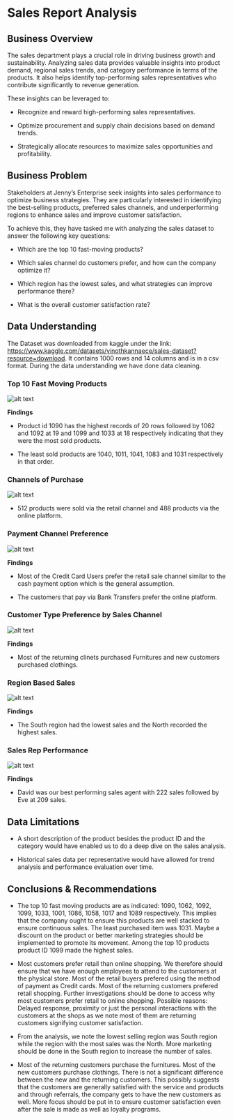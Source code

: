 # **Sales Report Analysis**

## Business Overview

The sales department plays a crucial role in driving business growth and sustainability. Analyzing sales data provides valuable insights into product demand, regional sales trends, and category performance in terms of the products. It also helps identify top-performing sales representatives who contribute significantly to revenue generation.

These insights can be leveraged to:

* Recognize and reward high-performing sales representatives.

* Optimize procurement and supply chain decisions based on demand trends.

* Strategically allocate resources to maximize sales opportunities and profitability.


## Business Problem

Stakeholders at Jenny’s Enterprise seek insights into sales performance to optimize business strategies. They are particularly interested in identifying the best-selling products, preferred sales channels, and underperforming regions to enhance sales and improve customer satisfaction.

To achieve this, they have tasked me with analyzing the sales dataset to answer the following key questions:

* Which are the top 10 fast-moving products?

* Which sales channel do customers prefer, and how can the company optimize it?

* Which region has the lowest sales, and what strategies can improve performance there?

* What is the overall customer satisfaction rate?


## Data Understanding

The Dataset was downloaded from kaggle under the link: https://www.kaggle.com/datasets/vinothkannaece/sales-dataset?resource=download. It contains 1000 rows and 14 columns and is in a csv format. During the data understanding we have done data cleaning.


### Top 10 Fast Moving Products

![alt text](images/image.png)

**Findings**

* Product id 1090 has the highest records of 20 rows followed by 1062 and 1092 at 19 and 1099 and 1033 at 18 respectively indicating that they were the most sold products.

* The least sold products are 1040, 1011, 1041, 1083 and 1031 respectively in that order.


### Channels of Purchase

![alt text](images/image-1.png)    

* 512 products were sold via the retail channel and 488 products via the online platform.

### Payment Channel Preference

![alt text](images/image-2.png)

**Findings**

* Most of the Credit Card Users prefer the retail sale channel similar to the cash payment option which is the general assumption.

* The customers that pay via Bank Transfers prefer the online platform.


### Customer Type Preference by Sales Channel

![alt text](images/image-3.png)

**Findings**

* Most of the returning clinets purchased Furnitures and new customers purchased clothings.


### Region Based Sales

![alt text](images/image-5.png)

**Findings**

* The South region had the lowest sales and the North recorded the highest sales.


### Sales Rep Performance

![alt text](images/image-6.png)

**Findings**

* David was our best performing sales agent with 222 sales followed by Eve at 209 sales.


## Data Limitations

* A short description of the product besides the product ID and the category would have enabled us to do a deep dive on the sales analysis.

* Historical sales data per representative would have allowed for trend analysis and performance evaluation over time.


## Conclusions & Recommendations

* The top 10 fast moving products are as indicated: 1090, 1062, 1092, 1099, 1033, 1001, 1086, 1058, 1017 and 1089 respectively. This implies that the company ought to ensure this products are well stacked to ensure continuous sales. The least purchased item was 1031. Maybe a discount on the product or better marketing strategies should be implemented to promote its movement. Among the top 10 products product ID 1099 made the highest sales.

* Most customers prefer retail than online shopping. We therefore should ensure that we have enough employees to attend to the customers at the physical store. Most of the retail buyers prefered using the method of payment as Credit cards. Most of the returning customers prefered retail shopping. Further investigations should be done to access why most customers prefer retail to online shopping. Possible reasons: Delayed response, proximity or just the personal interactions with the customers at the shops as we note most of them are returning customers signifying customer satisfaction. 

* From the analysis, we note the lowest selling region was South region while the region with the most sales was the North. More marketing should be done in the South region to increase the number of sales.

* Most of the returning customers purchase the furnitures. Most of the new customers purchase clothings. There is not a significant difference between the new and the returning customers. This possibly suggests that the customers are generally satisfied with the service and products and through referrals, the company gets to have the new customers as well. More focus should be put in to ensure customer satisfaction even after the sale is made as well as loyalty programs.






